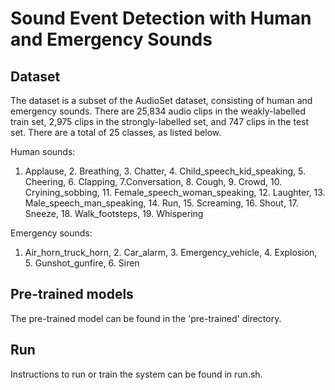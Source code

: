 # Sound Event Detection with Human and Emergency Sounds

## Dataset
The dataset is a subset of the AudioSet dataset, consisting of human and emergency sounds. There are 25,834 audio clips in the weakly-labelled train set, 2,975 clips in the strongly-labelled set, and 747 clips in the test set. There are a total of 25 classes, as listed below.

Human sounds:
1. Applause, 2. Breathing, 3. Chatter, 4. Child_speech_kid_speaking, 5. Cheering, 6. Clapping, 7.Conversation, 8. Cough, 9. Crowd, 10. Cryining_sobbing, 11. Female_speech_woman_speaking, 12. Laughter, 13. Male_speech_man_speaking, 14. Run, 15. Screaming, 16. Shout, 17. Sneeze, 18. Walk_footsteps, 19. Whispering

Emergency sounds:
1. Air_horn_truck_horn, 2. Car_alarm, 3. Emergency_vehicle, 4. Explosion, 5. Gunshot_gunfire, 6. Siren

## Pre-trained models
The pre-trained model can be found in the 'pre-trained' directory.

## Run
Instructions to run or train the system can be found in run.sh.

